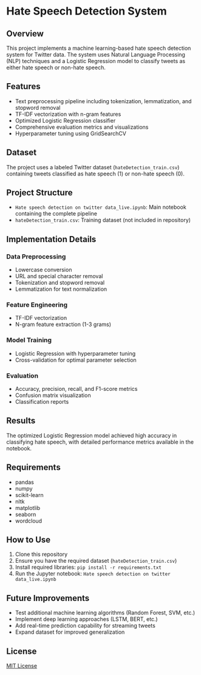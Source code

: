 # Hate Speech Detection System

## Overview
This project implements a machine learning-based hate speech detection system for Twitter data. The system uses Natural Language Processing (NLP) techniques and a Logistic Regression model to classify tweets as either hate speech or non-hate speech.

## Features
- Text preprocessing pipeline including tokenization, lemmatization, and stopword removal
- TF-IDF vectorization with n-gram features
- Optimized Logistic Regression classifier
- Comprehensive evaluation metrics and visualizations
- Hyperparameter tuning using GridSearchCV

## Dataset
The project uses a labeled Twitter dataset (`hateDetection_train.csv`) containing tweets classified as hate speech (1) or non-hate speech (0).

## Project Structure
- `Hate speech detection on twitter data_live.ipynb`: Main notebook containing the complete pipeline
- `hateDetection_train.csv`: Training dataset (not included in repository)

## Implementation Details

### Data Preprocessing
- Lowercase conversion
- URL and special character removal
- Tokenization and stopword removal
- Lemmatization for text normalization

### Feature Engineering
- TF-IDF vectorization
- N-gram feature extraction (1-3 grams)

### Model Training
- Logistic Regression with hyperparameter tuning
- Cross-validation for optimal parameter selection

### Evaluation
- Accuracy, precision, recall, and F1-score metrics
- Confusion matrix visualization
- Classification reports

## Results
The optimized Logistic Regression model achieved high accuracy in classifying hate speech, with detailed performance metrics available in the notebook.

## Requirements
- pandas
- numpy
- scikit-learn
- nltk
- matplotlib
- seaborn
- wordcloud

## How to Use
1. Clone this repository
2. Ensure you have the required dataset (`hateDetection_train.csv`)
3. Install required libraries: `pip install -r requirements.txt`
4. Run the Jupyter notebook: `Hate speech detection on twitter data_live.ipynb`

## Future Improvements
- Test additional machine learning algorithms (Random Forest, SVM, etc.)
- Implement deep learning approaches (LSTM, BERT, etc.)
- Add real-time prediction capability for streaming tweets
- Expand dataset for improved generalization

## License
[MIT License](LICENSE)


